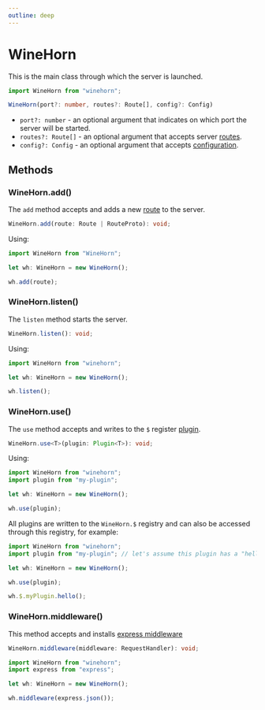 ```yaml
---
outline: deep
---
```


# WineHorn

This is the main class through which the server is launched.

``` ts [import]
import WineHorn from "winehorn";
```

``` ts
WineHorn(port?: number, routes?: Route[], config?: Config)
```

- `port?: number` - an optional argument that indicates on which port the server will be started.
- `routes?: Route[]` - an optional argument that accepts server [routes](/Route).
- `config?: Config` - an optional argument that accepts [configuration](/config).

## Methods

### WineHorn.add()

The `add` method accepts and adds a new [route](/Route) to the server.

``` ts
WineHorn.add(route: Route | RouteProto): void;
```

Using:

``` ts [using]
import WineHorn from "WineHorn";

let wh: WineHorn = new WineHorn();

wh.add(route);
```

### WineHorn.listen()

The `listen` method starts the server.

``` ts
WineHorn.listen(): void;
```

Using:

``` ts [using]
import WineHorn from "winehorn";

let wh: WineHorn = new WineHorn();

wh.listen();
```

### WineHorn.use()

The `use` method accepts and writes to the `$` register [plugin](/Plugin).

``` ts
WineHorn.use<T>(plugin: Plugin<T>): void;
```

Using:

``` ts [using]
import WineHorn from "winehorn";
import plugin from "my-plugin";

let wh: WineHorn = new WineHorn();

wh.use(plugin);
```

All plugins are written to the `WineHorn.$` registry and can also be accessed through this registry, for example:

``` ts [using]
import WineHorn from "winehorn";
import plugin from "my-plugin"; // let's assume this plugin has a "hello" method

let wh: WineHorn = new WineHorn();

wh.use(plugin);

wh.$.myPlugin.hello();
```

### WineHorn.middleware()

This method accepts and installs [express middleware](https://expressjs.com/en/guide/using-middleware.html)

``` ts
WineHorn.middleware(middleware: RequestHandler): void;
```

``` ts [using]
import WineHorn from "winehorn";
import express from "express";

let wh: WineHorn = new WineHorn();

wh.middleware(express.json());
```
